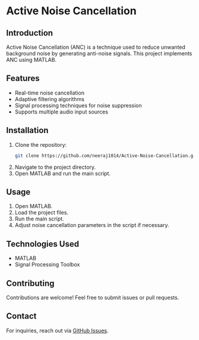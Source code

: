 # Active Noise Cancellation

## Introduction
Active Noise Cancellation (ANC) is a technique used to reduce unwanted background noise by generating anti-noise signals. This project implements ANC using MATLAB.

## Features
- Real-time noise cancellation
- Adaptive filtering algorithms
- Signal processing techniques for noise suppression
- Supports multiple audio input sources

## Installation
1. Clone the repository:
   ```sh
   git clone https://github.com/neeraj1014/Active-Noise-Cancellation.git
   ```
2. Navigate to the project directory.
3. Open MATLAB and run the main script.

## Usage
1. Open MATLAB.
2. Load the project files.
3. Run the main script.
4. Adjust noise cancellation parameters in the script if necessary.

## Technologies Used
- MATLAB
- Signal Processing Toolbox

## Contributing
Contributions are welcome! Feel free to submit issues or pull requests.

## Contact
For inquiries, reach out via [GitHub Issues](https://github.com/neeraj1014/Active-Noise-Cancellation/issues).

